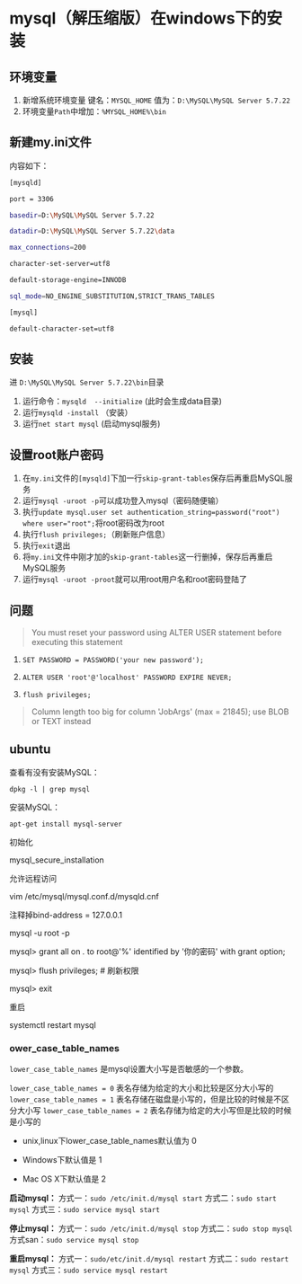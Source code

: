 
# mysql（解压缩版）在windows下的安装

## 环境变量

1. 新增系统环境变量 键名：`MYSQL_HOME` 值为：`D:\MySQL\MySQL Server 5.7.22`
2. 环境变量`Path`中增加：`%MYSQL_HOME%\bin`

## 新建my.ini文件

内容如下：

``` sh
[mysqld]

port = 3306

basedir=D:\MySQL\MySQL Server 5.7.22

datadir=D:\MySQL\MySQL Server 5.7.22\data

max_connections=200

character-set-server=utf8

default-storage-engine=INNODB

sql_mode=NO_ENGINE_SUBSTITUTION,STRICT_TRANS_TABLES

[mysql]

default-character-set=utf8
```

## 安装

进 `D:\MySQL\MySQL Server 5.7.22\bin`目录

1. 运行命令：`mysqld  --initialize` (此时会生成data目录)
2. 运行`mysqld -install` （安装）
3. 运行`net start mysql` (启动mysql服务)

## 设置root账户密码

1. 在`my.ini`文件的`[mysqld]`下加一行`skip-grant-tables`保存后再重启MySQL服务
2. 运行`mysql -uroot -p`可以成功登入mysql（密码随便输）
3. 执行`update mysql.user set authentication_string=password("root") where user="root";`将root密码改为root
4. 执行`flush privileges;`（刷新账户信息）
5. 执行`exit`退出
6. 将`my.ini`文件中刚才加的`skip-grant-tables`这一行删掉，保存后再重启MySQL服务
7. 运行`mysql -uroot -proot`就可以用root用户名和root密码登陆了

## 问题

> You must reset your password using ALTER USER statement before executing this statement

1. `SET PASSWORD = PASSWORD('your new password');`

2. `ALTER USER 'root'@'localhost' PASSWORD EXPIRE NEVER;`

3. `flush privileges;`

> Column length too big for column 'JobArgs' (max = 21845); use BLOB or TEXT instead



## ubuntu

查看有没有安装MySQL：

`dpkg -l | grep mysql`

安装MySQL：

`apt-get install mysql-server`

初始化

mysql_secure_installation

允许远程访问

vim /etc/mysql/mysql.conf.d/mysqld.cnf

注释掉bind-address     = 127.0.0.1

mysql -u root -p

mysql> grant all on *.* to root@'%' identified by '你的密码' with grant option;

mysql> flush privileges;  # 刷新权限

mysql> exit

重启

systemctl restart mysql

### ower_case_table_names

`lower_case_table_names` 是mysql设置大小写是否敏感的一个参数。

`lower_case_table_names = 0` 表名存储为给定的大小和比较是区分大小写的
`lower_case_table_names = 1` 表名存储在磁盘是小写的，但是比较的时候是不区分大小写
`lower_case_table_names = 2` 表名存储为给定的大小写但是比较的时候是小写的

- unix,linux下lower_case_table_names默认值为 0

- Windows下默认值是 1

- Mac OS X下默认值是 2

**启动mysql：**
方式一：`sudo /etc/init.d/mysql start`
方式二：`sudo start mysql`
方式三：`sudo service mysql start`

**停止mysql：**
方式一：`sudo /etc/init.d/mysql stop`
方式二：`sudo stop mysql`
方式san：`sudo service mysql stop`

**重启mysql：**
方式一：`sudo/etc/init.d/mysql restart`
方式二：`sudo restart mysql`
方式三：`sudo service mysql restart`

